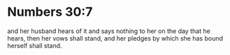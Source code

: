 # Numbers 30:7

and her husband hears of it and says nothing to her on the day that he hears, then her vows shall stand, and her pledges by which she has bound herself shall stand.
